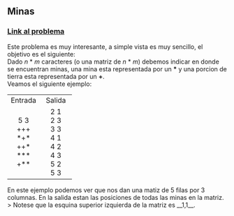 ## **Minas**
### [Link al problema](https://omegaup.com/arena/problem/minas) <br>
Este problema es muy interesante, a simple vista es muy sencillo, el objetivo es el siguiente: <br>
Dado _n_ * _m_ caracteres (o una matriz de _n_ * _m_) debemos indicar en donde se encuentran minas, una mina esta representada por un __*__ y una porcion de tierra esta representada por un __+__. <br>
Veamos el siguiente ejemplo: 
<table style="width:100%; text-align:center;">
   <tr>
      <td style="width:50%">Entrada</td>
      <td style="width:50%">Salida</td>
   </tr>
   <tr>
      <td style="width:50%">
         5 3 <br>
         +++ <br>
         *+* <br>
         ++* <br>
         *** <br>
         +** <br>
      </td>
      <td style="width:50%">
         2 1 <br>
         2 3 <br>   
         3 3 <br> 
         4 1 <br>
         4 2 <br>     
         4 3 <br>     
         5 2 <br>     
         5 3 <br>     
      </td>
   </tr>
</table>
En este ejemplo podemos ver que nos dan una matiz de 5 filas por 3 columnas. En la salida estan las posiciones de todas las minas en la matriz. <br>
> Notese que la esquina superior izquierda de la matriz es __1,1__.